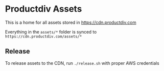 Productdiv Assets
=================

This is a home for all assets stored in https://cdn.productdiv.com

Everything in the `assets/*` folder is synced to `https://cdn.productdiv.com/assets/*`

## Release

To release assets to the CDN, run `./release.sh` with proper AWS credentials